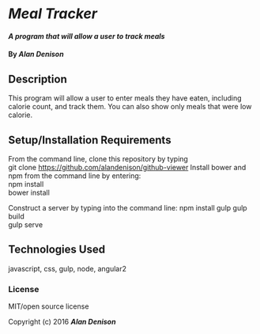 # _Meal Tracker_


#### _A program that will allow a user to track meals_

#### By _**Alan Denison**_

## Description
This program will allow a user to enter meals they have eaten, including calorie count, and track them. You can also show only meals that were low calorie.
## Setup/Installation Requirements
From the command line, clone this repository by typing  
git clone https://github.com/alandenison/github-viewer
Install bower and npm from the command line by entering:  
npm install  
bower install  

Construct a server by typing into the command line:
npm install gulp
gulp build  
gulp serve

## Technologies Used

javascript, css, gulp, node, angular2
### License
MIT/open source license


Copyright (c) 2016 **_Alan Denison_**
